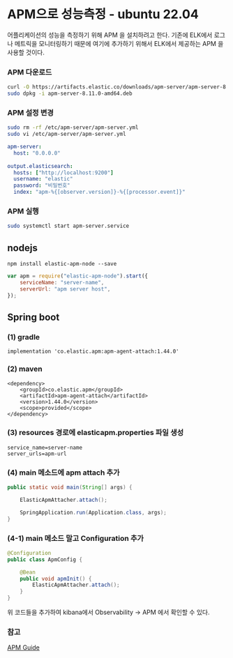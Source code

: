 # APM으로 성능측정 - ubuntu 22.04


어플리케이션의 성능을 측정하기 위해 APM 을 설치하려고 한다.
기존에 ELK에서 로그나 메트릭을 모니터링하기 때문에 여기에 추가하기 위해서 ELK에서 제공하는 APM 을 사용할 것이다.

### APM 다운로드

```bash
curl -O https://artifacts.elastic.co/downloads/apm-server/apm-server-8.11.0-amd64.deb
sudo dpkg -i apm-server-8.11.0-amd64.deb
```

### APM 설정 변경

```bash
sudo rm -rf /etc/apm-server/apm-server.yml
sudo vi /etc/apm-server/apm-server.yml
```

```yml
apm-server:
  host: "0.0.0.0"
  
output.elasticsearch:
  hosts: ["http://localhost:9200"]
  username: "elastic"
  password: "비밀번호"
  index: "apm-%{[observer.version]}-%{[processor.event]}"
```

### APM 실행

```bash
sudo systemctl start apm-server.service
```

## nodejs

```
npm install elastic-apm-node --save
```


```js
var apm = require("elastic-apm-node").start({
	serviceName: "server-name",
	serverUrl: "apm server host",
});
```


## Spring boot

### (1) gradle

```
implementation 'co.elastic.apm:apm-agent-attach:1.44.0'
```


### (2) maven

```
<dependency>
    <groupId>co.elastic.apm</groupId>
    <artifactId>apm-agent-attach</artifactId>
    <version>1.44.0</version>
    <scope>provided</scope>
</dependency>

```

### (3) resources 경로에  elasticapm.properties 파일 생성

```
service_name=server-name
server_urls=apm-url
```

### (4) main 메소드에 apm attach 추가

```java
public static void main(String[] args) {

	ElasticApmAttacher.attach();

	SpringApplication.run(Application.class, args);
}
```

### (4-1) main 메소드 말고 Configuration 추가

```java
@Configuration
public class ApmConfig {

	@Bean
	public void apmInit() {
		ElasticApmAttacher.attach();
	}
}
```


위 코드들을 추가하여 kibana에서 Observability -> APM 에서 확인할 수 있다.

### 참고
[APM Guide](https://www.elastic.co/guide/en/apm/guide/current/apm-quick-start.html)